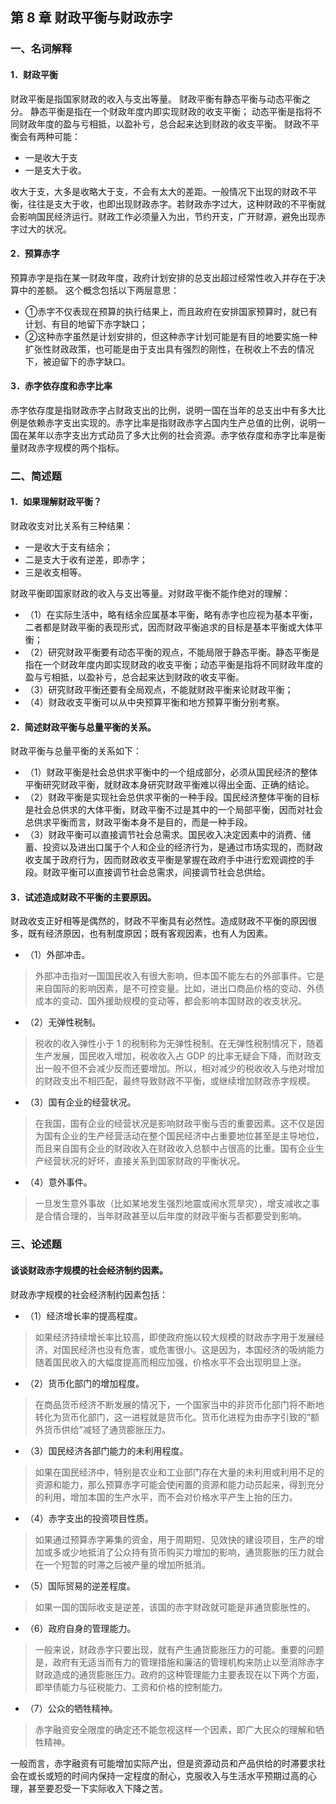 ## 第 8 章 财政平衡与财政赤字

### 一、名词解释

#### 1．财政平衡

财政平衡是指国家财政的收入与支出等量。
财政平衡有静态平衡与动态平衡之分。
静态平衡是指在一个财政年度内即实现财政的收支平衡；
动态平衡是指将不同财政年度的盈与亏相抵，以盈补亏，总合起来达到财政的收支平衡。
财政不平衡会有两种可能：
- 一是收大于支
- 一是支大于收。

收大于支，大多是收略大于支，不会有太大的差距。一般情况下出现的财政不平衡，往往是支大于收，也即出现财政赤字。若财政赤字过大，这种财政的不平衡就会影响国民经济运行。财政工作必须量入为出，节约开支，广开财源，避免出现赤字过大的状况。

#### 2．预算赤字

预算赤字是指在某一财政年度，政府计划安排的总支出超过经常性收入并存在于决算中的差额。
这个概念包括以下两层意思：
- ①赤字不仅表现在预算的执行结果上，而且政府在安排国家预算时，就已有计划、有目的地留下赤字缺口；
- ②这种赤字虽然是计划安排的，但这种赤字计划可能是有目的地要实施一种扩张性财政政策，也可能是由于支出具有强烈的刚性，在税收上不去的情况下，被迫留下的赤字缺口。

#### 3．赤字依存度和赤字比率

赤字依存度是指财政赤字占财政支出的比例，说明一国在当年的总支出中有多大比例是依赖赤字支出实现的。赤字比率是指财政赤字占国内生产总值的比例，说明一国在某年以赤字支出方式动员了多大比例的社会资源。赤字依存度和赤字比率是衡量财政赤字规模的两个指标。

### 二、简述题

#### 1．如果理解财政平衡？

财政收支对比关系有三种结果：
- 一是收大于支有结余；
- 二是支大于收有逆差，即赤字；
- 三是收支相等。

财政平衡即国家财政的收入与支出等量。对财政平衡不能作绝对的理解：

- （1）在实际生活中，略有结余应属基本平衡，略有赤字也应视为基本平衡，二者都是财政平衡的表现形式，因而财政平衡追求的目标是基本平衡或大体平衡；
- （2）研究财政平衡要有动态平衡的观点，不能局限于静态平衡。静态平衡是指在一个财政年度内即实现财政的收支平衡；动态平衡是指将不同财政年度的盈与亏相抵，以盈补亏，总合起来达到财政的收支平衡。
- （3）研究财政平衡还要有全局观点，不能就财政平衡来论财政平衡；
- （4）财政收支平衡可以从中央预算平衡和地方预算平衡分别考察。

#### 2．简述财政平衡与总量平衡的关系。

财政平衡与总量平衡的关系如下：

- （1）财政平衡是社会总供求平衡中的一个组成部分，必须从国民经济的整体平衡研究财政平衡，就财政本身研究财政平衡难以得出全面、正确的结论。
- （2）财政平衡是实现社会总供求平衡的一种手段。国民经济整体平衡的目标是社会总供求的大体平衡，财政平衡不过是其中的一个局部平衡，因而对社会总供求平衡而言，财政平衡本身不是目的，而是一种手段。
- （3）财政平衡可以直接调节社会总需求。国民收入决定因素中的消费、储蓄、投资以及进出口属于个人和企业的经济行为，是通过市场实现的，而财政收支属于政府行为，因而财政收支平衡是掌握在政府手中进行宏观调控的手段。财政平衡可以直接调节社会总需求，间接调节社会总供给。

#### 3．试述造成财政不平衡的主要原因。

财政收支正好相等是偶然的，财政不平衡具有必然性。造成财政不平衡的原因很多，既有经济原因，也有制度原因；既有客观因素，也有人为因素。

- （1）外部冲击。
>外部冲击指对一国国民收入有很大影响，但本国不能左右的外部事件。它是来自国际的影响因素，是不可控变量。比如，进出口商品价格的变动、外债成本的变动、国外援助规模的变动等，都会影响本国财政的收支状况。

- （2）无弹性税制。
>税收的收入弹性小于 1 的税制称为无弹性税制。在无弹性税制情况下，随着生产发展，国民收入增加，税收收入占 GDP 的比率无疑会下降，而财政支出一般不但不会减少反而还要增加。所以，相对减少的税收收入与绝对增加的财政支出不相匹配，最终导致财政不平衡，或继续增加财政赤字规模。

- （3）国有企业的经营状况。
>在我国，国有企业的经营状况是影响财政平衡与否的重要因素。这不仅是因为国有企业的生产经营活动在整个国民经济中占重要地位甚至是主导地位，而且来自国有企业的财政收入在财政收入总额中占很高的比重。国有企业生产经营状况的好坏，直接关系到国家财政的平衡状况。

- （4）意外事件。
>一旦发生意外事故（比如某地发生强烈地震或闹水荒旱灾），增支减收之事是合情合理的，当年财政甚至以后年度的财政平衡与否都要受到影响。

### 三、论述题

#### 谈谈财政赤字规模的社会经济制约因素。

财政赤字规模的社会经济制约因素包括：

- （1）经济增长率的提高程度。
>如果经济持续增长率比较高，即使政府施以较大规模的财政赤字用于发展经济，对国民经济也没有危害，或危害很小。这是因为，本国经济的吸纳能力随着国民收入的大幅度提高而相应加强，价格水平不会出现明显上涨。

- （2）货币化部门的增加程度。
>在商品货币经济不断发展的情况下，一个国家当中的非货币化部门将不断地转化为货币化部门，这一进程就是货币化。货币化进程为由赤字引致的“额外货币供给”减轻了通货膨胀压力。

- （3）国民经济各部门能力的未利用程度。
>如果在国民经济中，特别是农业和工业部门存在大量的未利用或利用不足的资源和能力，那么预算赤字可能会使闲置的资源和能力动员起来，得到充分的利用，增加本国的生产水平，而不会对价格水平产生上抬的压力。

- （4）赤字支出的投资项目性质。
>如果通过预算赤字筹集的资金，用于周期短、见效快的建设项目，生产的增加或多或少地抵消了公众持有货币购买力增加的影响，通货膨胀的压力就会在一个短暂的时滞之后被产量的增加所抵消。

- （5）国际贸易的逆差程度。
>如果一国的国际收支是逆差，该国的赤字财政就可能是非通货膨胀性的。

- （6）政府自身的管理能力。
>一般来说，财政赤字只要出现，就有产生通货膨胀压力的可能。重要的问题是，政府有无适当而有力的管理措施和廉洁的管理机构来防止以至消除赤字财政造成的通货膨胀压力。政府的这种管理能力主要表现在以下两个方面，即举债能力与征税能力、工资和价格的控制能力。

- （7）公众的牺牲精神。
>赤字融资安全限度的确定还不能忽视这样一个因素，即广大民众的理解和牺牲精神。

一般而言，赤字融资有可能增加实际产出，但是资源动员和产品供给的时滞要求社会在或长或短的时间内保持一定程度的耐心，克服收入与生活水平预期过高的心理，甚至要忍受一下实际收入下降之苦。
